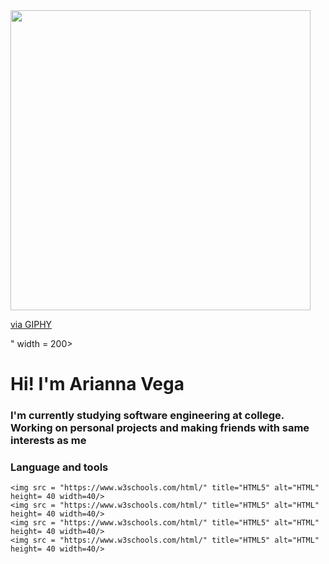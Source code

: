 <div>
  <img src= "<iframe src="https://giphy.com/embed/3NtY188QaxDdC" width="480" height="480" frameBorder="0" class="giphy-embed" allowFullScreen></iframe><p><a href="https://giphy.com/gifs/3NtY188QaxDdC">via GIPHY</a></p>" width = 200>
  <h1> Hi! I'm Arianna Vega</h1>
  <h3> I'm currently studying software engineering at college. Working on personal projects and making friends with same interests as me</h3>
  </div>
  
  <div>
  <h3>Language and tools</h3>
  
    <img src = "https://www.w3schools.com/html/" title="HTML5" alt="HTML" height= 40 width=40/>
    <img src = "https://www.w3schools.com/html/" title="HTML5" alt="HTML" height= 40 width=40/>
    <img src = "https://www.w3schools.com/html/" title="HTML5" alt="HTML" height= 40 width=40/>
    <img src = "https://www.w3schools.com/html/" title="HTML5" alt="HTML" height= 40 width=40/>

  
  </div>
